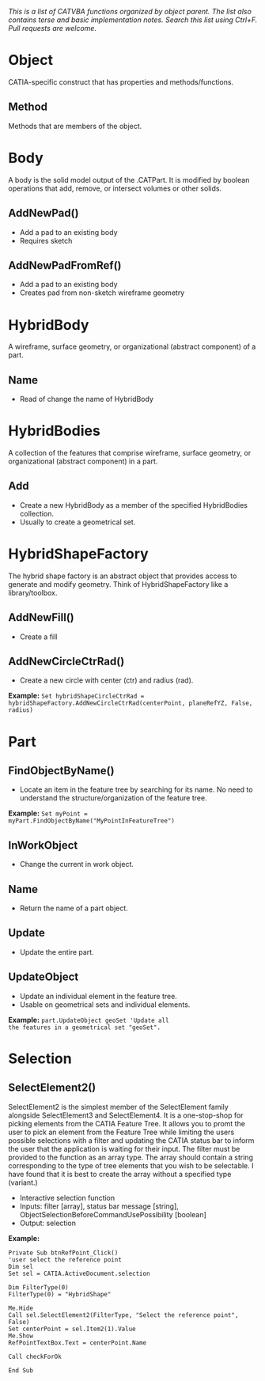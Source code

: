 *This is a list of CATVBA functions organized by object parent. The list also contains terse and basic implementation notes. Search this list using Ctrl+F. Pull requests are welcome.*

# Object
CATIA-specific construct that has properties and methods/functions.
## Method
Methods that are members of the object.

# Body
A body is the solid model output of the .CATPart. It is modified by boolean operations that add, remove, or intersect volumes or other solids.
## AddNewPad()
* Add a pad to an existing body
* Requires sketch

## AddNewPadFromRef()
* Add a pad to an existing body
* Creates pad from non-sketch wireframe geometry

# HybridBody
A wireframe, surface geometry, or organizational (abstract component) of a part.
## Name
* Read of change the name of HybridBody

# HybridBodies
A collection of the features that comprise wireframe, surface geometry, or organizational (abstract component) in a part.
## Add
* Create a new HybridBody as a member of the specified HybridBodies collection.
* Usually to create a geometrical set.

# HybridShapeFactory
The hybrid shape factory is an abstract object that provides access to generate and modify geometry. Think of HybridShapeFactory like a library/toolbox.
## AddNewFill()
* Create a fill

## AddNewCircleCtrRad()
* Create a new circle with center (ctr) and radius (rad).

**Example:**
<code>Set hybridShapeCircleCtrRad = hybridShapeFactory.AddNewCircleCtrRad(centerPoint, planeRefYZ, False, radius)</code>

# Part
## FindObjectByName()
* Locate an item in the feature tree by searching for its name. No need to understand the structure/organization of the feature tree.

**Example:**
<code>Set myPoint = myPart.FindObjectByName("MyPointInFeatureTree")</code>

## InWorkObject
* Change the current in work object.

## Name
* Return the name of a part object.

## Update
* Update the entire part.

## UpdateObject
* Update an individual element in the feature tree.
* Usable on geometrical sets and individual elements.

**Example:**
<code>part.UpdateObject geoSet 'Update all the features in a geometrical set "geoSet".</code>

# Selection
## SelectElement2()
SelectElement2 is the simplest member of the SelectElement family alongside SelectElement3 and SelectElement4. It is a one-stop-shop for picking elements from the CATIA Feature Tree. It allows you to promt the user to pick an element from the Feature Tree while limiting the users possible selections with a filter and updating the CATIA status bar to inform the user that the application is waiting for their input. The filter must be provided to the function as an array type. The array should contain a string corresponding to the type of tree elements that you wish to be selectable. I have found that it is best to create the array without a specified type (variant.)

* Interactive selection function
* Inputs: filter [array], status bar message [string], ObjectSelectionBeforeCommandUsePossibility [boolean]
* Output: selection

**Example:**
<pre><code>Private Sub btnRefPoint_Click()
'user select the reference point
Dim sel
Set sel = CATIA.ActiveDocument.selection

Dim FilterType(0)
FilterType(0) = "HybridShape"

Me.Hide
Call sel.SelectElement2(FilterType, "Select the reference point", False)
Set centerPoint = sel.Item2(1).Value
Me.Show
RefPointTextBox.Text = centerPoint.Name

Call checkForOk

End Sub</code></pre>
